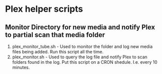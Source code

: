 # Plex helper scripts

## Monitor Directory for new media and notify Plex to partial scan that media folder
1. plex_monitor_tube.sh  - Used to monitor the folder and log new media files being added.  Run this script all the time.
2. plex_monitor.sh - Used to query the log file and notify Plex to scan folders found in the log.  Put this script on a CRON shedule.  I.e. every 10 minutes.
